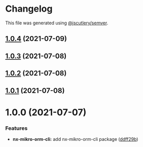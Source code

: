 # Changelog

This file was generated using [@jscutlery/semver](https://github.com/jscutlery/semver).

## [1.0.4](https://github.com/alexy4744/packages/compare/nx-mikro-orm-cli-1.0.3...nx-mikro-orm-cli-1.0.4) (2021-07-09)



## [1.0.3](https://github.com/alexy4744/packages/compare/nx-mikro-orm-cli-1.0.2...nx-mikro-orm-cli-1.0.3) (2021-07-08)



## [1.0.2](https://github.com/alexy4744/packages/compare/nx-mikro-orm-cli-1.0.1...nx-mikro-orm-cli-1.0.2) (2021-07-08)



## [1.0.1](https://github.com/alexy4744/packages/compare/nx-mikro-orm-cli-1.0.0...nx-mikro-orm-cli-1.0.1) (2021-07-08)



# 1.0.0 (2021-07-07)


### Features

* **nx-mikro-orm-cli:** add nx-mikro-orm-cli package ([ddff29b](https://github.com/alexy4744/lunchbox/commit/ddff29b2daf057f2d0061fd3b470b7bf5ed06788))
